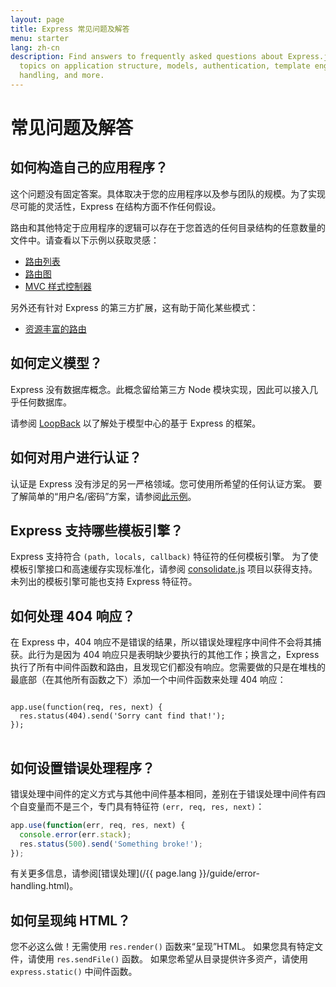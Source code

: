 ```yaml
---
layout: page
title: Express 常见问题及解答
menu: starter
lang: zh-cn
description: Find answers to frequently asked questions about Express.js, including
  topics on application structure, models, authentication, template engines, error
  handling, and more.
---
```


# 常见问题及解答

## 如何构造自己的应用程序？

这个问题没有固定答案。具体取决于您的应用程序以及参与团队的规模。为了实现尽可能的灵活性，Express 在结构方面不作任何假设。

路由和其他特定于应用程序的逻辑可以存在于您首选的任何目录结构的任意数量的文件中。请查看以下示例以获取灵感：

* [路由列表](https://github.com/expressjs/express/blob/4.13.1/examples/route-separation/index.js#L32-47)
* [路由图](https://github.com/expressjs/express/blob/4.13.1/examples/route-map/index.js#L52-L66)
* [MVC 样式控制器](https://github.com/expressjs/express/tree/master/examples/mvc)

另外还有针对 Express 的第三方扩展，这有助于简化某些模式：

* [资源丰富的路由](https://github.com/expressjs/express-resource)

## 如何定义模型？

Express 没有数据库概念。此概念留给第三方 Node 模块实现，因此可以接入几乎任何数据库。

请参阅 [LoopBack](http://loopback.io) 以了解处于模型中心的基于 Express 的框架。

## 如何对用户进行认证？

认证是 Express 没有涉足的另一严格领域。您可使用所希望的任何认证方案。
要了解简单的“用户名/密码”方案，请参阅[此示例](https://github.com/expressjs/express/tree/master/examples/auth)。


## Express 支持哪些模板引擎？

Express 支持符合 `(path, locals, callback)` 特征符的任何模板引擎。
为了使模板引擎接口和高速缓存实现标准化，请参阅 [consolidate.js](https://github.com/visionmedia/consolidate.js) 项目以获得支持。未列出的模板引擎可能也支持 Express 特征符。

## 如何处理 404 响应？

在 Express 中，404 响应不是错误的结果，所以错误处理程序中间件不会将其捕获。此行为是因为 404 响应只是表明缺少要执行的其他工作；换言之，Express 执行了所有中间件函数和路由，且发现它们都没有响应。您需要做的只是在堆栈的最底部（在其他所有函数之下）添加一个中间件函数来处理 404 响应：

<pre>
<code class="language-javascript" translate="no">
app.use(function(req, res, next) {
  res.status(404).send('Sorry cant find that!');
});
</code>
</pre>

## 如何设置错误处理程序？

错误处理中间件的定义方式与其他中间件基本相同，差别在于错误处理中间件有四个自变量而不是三个，专门具有特征符 `(err, req, res, next)`：

```js
app.use(function(err, req, res, next) {
  console.error(err.stack);
  res.status(500).send('Something broke!');
});
```

有关更多信息，请参阅[错误处理](/{{ page.lang }}/guide/error-handling.html)。

## 如何呈现纯 HTML？

您不必这么做！无需使用 `res.render()` 函数来“呈现”HTML。
如果您具有特定文件，请使用 `res.sendFile()` 函数。
如果您希望从目录提供许多资产，请使用 `express.static()` 中间件函数。
